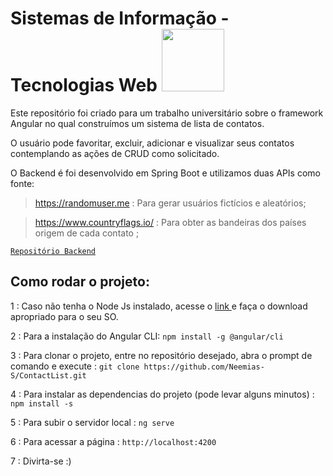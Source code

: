# Sistemas de Informação - Tecnologias Web <img width= "100rem" src="https://web.sistemas.pucminas.br/BDP/PUC%20Minas/Home/Logo?seq=16EC68D2C1F309FAA3972EF167C78189"> 

<p> Este repositório foi criado para um trabalho universitário sobre o framework Angular no qual construímos um sistema de lista de contatos.

<p> O usuário pode favoritar, excluir, adicionar e visualizar seus contatos contemplando as ações de CRUD como solicitado.
  
  O Backend é foi desenvolvido em Spring Boot e utilizamos duas APIs como fonte:
  
  > https://randomuser.me : Para gerar usuários fictícios e aleatórios;
  
  > https://www.countryflags.io/ : Para obter as bandeiras dos países origem de cada contato ;

<a href="https://github.com/Neemias-S/ContactListBack" target="_blank">`Repositório Backend`</a>

## Como rodar o projeto:

 1 : Caso não tenha o Node Js instalado, acesse o <a href="https://nodejs.org/en/download/" target="_blank"> link </a> e faça o download apropriado para o seu SO.

 2 : Para a instalação do Angular CLI: `npm install -g @angular/cli`

 3 : Para clonar o projeto, entre no repositório desejado, abra o prompt de comando e execute : `git clone https://github.com/Neemias-S/ContactList.git`

 4 : Para instalar as dependencias do projeto (pode levar alguns minutos) : `npm install -s`

 5 : Para subir o servidor local : `ng serve`

 6 : Para acessar a página : `http://localhost:4200`

 7 : Divirta-se :)
